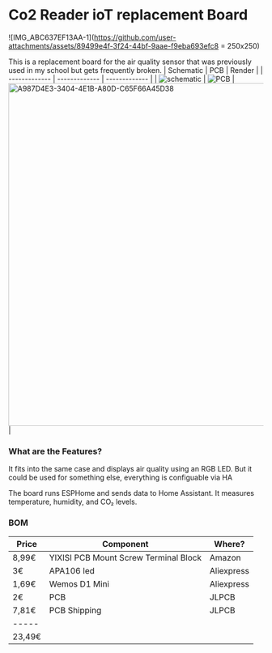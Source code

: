 # Co2 Reader ioT replacement Board
![IMG_ABC637EF13AA-1](https://github.com/user-attachments/assets/89499e4f-3f24-44bf-9aae-f9eba693efc8 = 250x250)


This is a replacement board for the air quality sensor that was previously used in my school but gets frequently broken.
| Schematic  | PCB | Render |
| ------------- | ------------- | ------------- |
|  ![schematic](https://github.com/user-attachments/assets/79145b0e-381e-4691-8bad-5af449e8e585)  |  ![PCB](https://github.com/user-attachments/assets/e06f8555-30aa-4010-a9e8-c8c19d6dc67d) | <img width="677" alt="A987D4E3-3404-4E1B-A80D-C65F66A45D38" src="https://github.com/user-attachments/assets/1cb71b4f-fbe1-4f2e-844c-4ba281d90a72" /> |

### What are the Features?
It fits into the same case and displays air quality using an RGB LED. But it could be used for something else, everything is configuable via HA

The board runs ESPHome and sends data to Home Assistant. It measures temperature, humidity, and CO₂ levels.

### BOM
| Price  | Component | Where? |
| ------------- | ------------- | ------------- |
| 8,99€  |  YIXISI PCB Mount Screw Terminal Block  | Amazon  |
| 3€  | APA106 led  | Aliexpress  |
| 1,69€  | Wemos D1 Mini  | Aliexpress  |
| 2€  | PCB  | JLPCB  |
| 7,81€  | PCB Shipping  | JLPCB  |
| -----  |
| 23,49€  |
